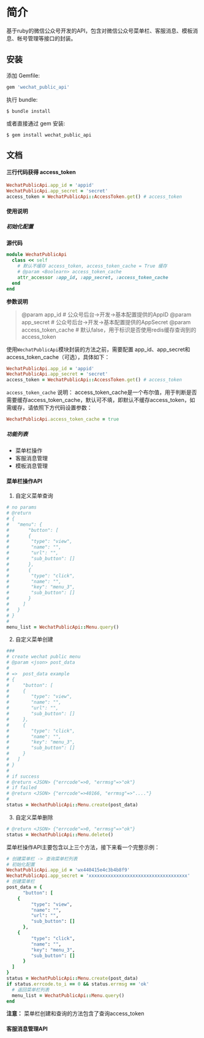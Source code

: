 # 简介

基于ruby的微信公众号开发的API，包含对微信公众号菜单栏、客服消息、模板消息、帐号管理等接口的封装。

## 安装

添加 Gemfile:

```ruby
gem 'wechat_public_api'
```

执行 bundle:

    $ bundle install

或者直接通过 gem 安装:

    $ gem install wechat_public_api

## 文档

#### 三行代码获得 access_token

```ruby
WechatPublicApi.app_id = 'appid'
WechatPublicApi.app_secret = 'secret'
access_token = WechatPublicApi::AccessToken.get() # access_token
```
#### 使用说明

##### 初始化配置

**源代码**

```ruby
module WechatPublicApi
  class << self
    # 默认不缓存 access_token, access_token_cache = True 缓存
    # @param <Boolearn> access_token_cache
    attr_accessor :app_id, :app_secret, :access_token_cache
  end
end
```

**参数说明**

> @param <String> app_id      # 公众号后台->开发->基本配置提供的AppID
> @param <String> app_secret  # 公众号后台->开发->基本配置提供的AppSecret
> @param <Boolearn> access_token_cache # 默认false，用于标识是否使用redis缓存查询到的access_token

使用`WechatPublicApi`模块封装的方法之前，需要配置 app_id、app_secret和access_token_cache（可选），具体如下：

```ruby
WechatPublicApi.app_id = 'appid'
WechatPublicApi.app_secret = 'secret'
access_token = WechatPublicApi::AccessToken.get() # access_token
```

`access_token_cache` 说明： access_token_cache是一个布尔值，用于判断是否需要缓存access_token_cache，默认可不填，即默认不缓存access_token，如需缓存，请依照下方代码设置参数：

```ruby
WechatPublicApi.access_token_cache = true
```

##### 功能列表

* 菜单栏操作
* 客服消息管理
* 模板消息管理

#### 菜单栏操作API

1. 自定义菜单查询

```ruby
# no params
# @return
# {
#   "menu": {
#       "button": [
#       {
#        "type": "view",
#        "name": "",
#        "url": "",
#        "sub_button": []
#       },
#       {
#        "type": "click",
#        "name": "",
#        "key": "menu_3",
#        "sub_button": []
#       }
#     ]
#   }
# }
#
menu_list = WechatPublicApi::Menu.query()
```

2. 自定义菜单创建

```ruby
###
# create wechat public menu
# @param <json> post_data
#
# =>  post_data example
# {
# 	  "button": [
#     {
#  		 "type": "view",
#  		 "name": "",
#  		 "url": "",
#  		 "sub_button": []
#  	  },
#     {
#  		 "type": "click",
#  		 "name": "",
#  		 "key": "menu_3",
#  		 "sub_button": []
#  	  }
#   ]
# }
#
# if success
# @return <JSON> {"errcode"=>0, "errmsg"=>"ok"}
# if failed
# @return <JSON> {"errcode"=>40166, "errmsg"=>"...."}
#
status = WechatPublicApi::Menu.create(post_data)
```

3. 自定义菜单删除

```ruby
# @return <JSON> {"errcode"=>0, "errmsg"=>"ok"}
status = WechatPublicApi::Menu.delete()
```

菜单栏操作API主要包含以上三个方法，接下来看一个完整示例：

```ruby
# 创建菜单栏 -> 查询菜单栏列表
# 初始化配置
WechatPublicApi.app_id = 'wx440415e4c3b4b8f9'
WechatPublicApi.app_secret = 'xxxxxxxxxxxxxxxxxxxxxxxxxxxxxxxxxxxx'
# 创建菜单栏
post_data = {
	  "button": [
    {
 		 "type": "view",
 		 "name": "",
 		 "url": "",
 		 "sub_button": []
 	  },
    {
 		 "type": "click",
 		 "name": "",
 		 "key": "menu_3",
 		 "sub_button": []
 	  }
  ]
}
status = WechatPublicApi::Menu.create(post_data)
if status.errcode.to_i == 0 && status.errmsg == 'ok'
  # 返回菜单栏列表
  menu_list = WechatPublicApi::Menu.query()
end
```

**注意：** 菜单栏创建和查询的方法包含了查询access_token

#### 客服消息管理API
